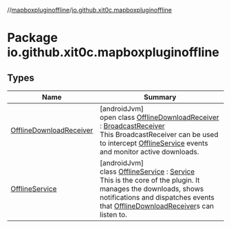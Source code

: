 //[mapboxpluginoffline](../../index.md)/[io.github.xit0c.mapboxpluginoffline](index.md)

# Package io.github.xit0c.mapboxpluginoffline

## Types

| Name | Summary |
|---|---|
| [OfflineDownloadReceiver](-offline-download-receiver/index.md) | [androidJvm]<br>open class [OfflineDownloadReceiver](-offline-download-receiver/index.md) : [BroadcastReceiver](https://developer.android.com/reference/kotlin/android/content/BroadcastReceiver.html)<br>This BroadcastReceiver can be used to intercept [OfflineService](-offline-service/index.md) events and monitor active downloads. |
| [OfflineService](-offline-service/index.md) | [androidJvm]<br>class [OfflineService](-offline-service/index.md) : [Service](https://developer.android.com/reference/kotlin/android/app/Service.html)<br>This is the core of the plugin. It manages the downloads, shows notifications and dispatches events that [OfflineDownloadReceiver](-offline-download-receiver/index.md)s can listen to. |

